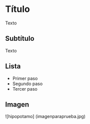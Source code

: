 # Título
Texto
## Subtítulo
Texto
## Lista

* Primer paso
* Segundo paso
* Tercer paso
## Imagen
![hipopotamo]
(imagenparaprueba.jpg)
